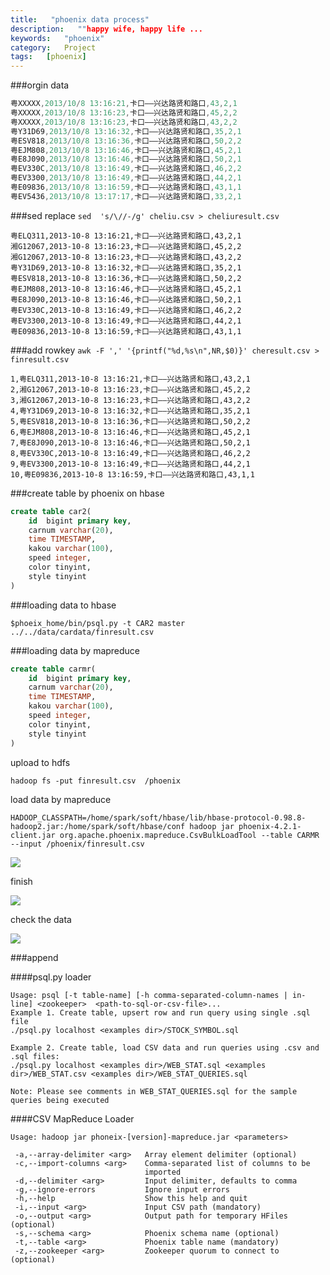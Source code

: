 ```yaml
---
title:   "phoenix data process"
description:   ""happy wife, happy life ...
keywords:   "phoenix"
category:   Project
tags:   [phoenix] 
---
```





###orgin data

```java
粤XXXXX,2013/10/8 13:16:21,卡口——兴达路贤和路口,43,2,1
粤XXXXX,2013/10/8 13:16:23,卡口——兴达路贤和路口,45,2,2
粤XXXXX,2013/10/8 13:16:23,卡口——兴达路贤和路口,43,2,2
粤Y31D69,2013/10/8 13:16:32,卡口——兴达路贤和路口,35,2,1
粤ESV818,2013/10/8 13:16:36,卡口——兴达路贤和路口,50,2,2
粤EJM808,2013/10/8 13:16:46,卡口——兴达路贤和路口,45,2,1
粤E8J090,2013/10/8 13:16:46,卡口——兴达路贤和路口,50,2,1
粤EV330C,2013/10/8 13:16:49,卡口——兴达路贤和路口,46,2,2
粤EV3300,2013/10/8 13:16:49,卡口——兴达路贤和路口,44,2,1
粤E09836,2013/10/8 13:16:59,卡口——兴达路贤和路口,43,1,1
粤EV5436,2013/10/8 13:17:17,卡口——兴达路贤和路口,33,2,1
```


###sed replace
`sed  's/\//-/g' cheliu.csv > cheliuresult.csv`
```
粤ELQ311,2013-10-8 13:16:21,卡口——兴达路贤和路口,43,2,1
湘G12067,2013-10-8 13:16:23,卡口——兴达路贤和路口,45,2,2
湘G12067,2013-10-8 13:16:23,卡口——兴达路贤和路口,43,2,2
粤Y31D69,2013-10-8 13:16:32,卡口——兴达路贤和路口,35,2,1
粤ESV818,2013-10-8 13:16:36,卡口——兴达路贤和路口,50,2,2
粤EJM808,2013-10-8 13:16:46,卡口——兴达路贤和路口,45,2,1
粤E8J090,2013-10-8 13:16:46,卡口——兴达路贤和路口,50,2,1
粤EV330C,2013-10-8 13:16:49,卡口——兴达路贤和路口,46,2,2
粤EV3300,2013-10-8 13:16:49,卡口——兴达路贤和路口,44,2,1
粤E09836,2013-10-8 13:16:59,卡口——兴达路贤和路口,43,1,1
```

###add rowkey
`awk -F ',' '{printf("%d,%s\n",NR,$0)}' cheresult.csv > finresult.csv`

```
1,粤ELQ311,2013-10-8 13:16:21,卡口——兴达路贤和路口,43,2,1
2,湘G12067,2013-10-8 13:16:23,卡口——兴达路贤和路口,45,2,2
3,湘G12067,2013-10-8 13:16:23,卡口——兴达路贤和路口,43,2,2
4,粤Y31D69,2013-10-8 13:16:32,卡口——兴达路贤和路口,35,2,1
5,粤ESV818,2013-10-8 13:16:36,卡口——兴达路贤和路口,50,2,2
6,粤EJM808,2013-10-8 13:16:46,卡口——兴达路贤和路口,45,2,1
7,粤E8J090,2013-10-8 13:16:46,卡口——兴达路贤和路口,50,2,1
8,粤EV330C,2013-10-8 13:16:49,卡口——兴达路贤和路口,46,2,2
9,粤EV3300,2013-10-8 13:16:49,卡口——兴达路贤和路口,44,2,1
10,粤E09836,2013-10-8 13:16:59,卡口——兴达路贤和路口,43,1,1

```
###create table by phoenix on hbase

```sql
create table car2(
    id  bigint primary key,
    carnum varchar(20),
    time TIMESTAMP,
    kakou varchar(100),
    speed integer,
    color tinyint,
    style tinyint
)
```

###loading data to hbase

`$phoeix_home/bin/psql.py -t CAR2 master ../../data/cardata/finresult.csv`

###loading data by mapreduce 

```sql
create table carmr(
    id  bigint primary key,
    carnum varchar(20),
    time TIMESTAMP,
    kakou varchar(100),
    speed integer,
    color tinyint,
    style tinyint
)
```
upload to hdfs
```
hadoop fs -put finresult.csv  /phoenix
```
load data by mapreduce
```
HADOOP_CLASSPATH=/home/spark/soft/hbase/lib/hbase-protocol-0.98.8-hadoop2.jar:/home/spark/soft/hbase/conf hadoop jar phoenix-4.2.1-client.jar org.apache.phoenix.mapreduce.CsvBulkLoadTool --table CARMR --input /phoenix/finresult.csv 
```

![](http://needpp.qiniudn.com/2015/01/06/3149765e-954e-11e4-a385-f23c9156bf7b.png)

finish

![](http://needpp.qiniudn.com/2015/01/06/3235e70a-954e-11e4-a385-f23c9156bf7b.png)

check the data

![](http://needpp.qiniudn.com/2015/01/06/2e9a5194-954e-11e4-a385-f23c9156bf7b.png)

###append

####psql.py loader

```
Usage: psql [-t table-name] [-h comma-separated-column-names | in-line] <zookeeper>  <path-to-sql-or-csv-file>...
Example 1. Create table, upsert row and run query using single .sql file
./psql.py localhost <examples dir>/STOCK_SYMBOL.sql

Example 2. Create table, load CSV data and run queries using .csv and .sql files:
./psql.py localhost <examples dir>/WEB_STAT.sql <examples dir>/WEB_STAT.csv <examples dir>/WEB_STAT_QUERIES.sql

Note: Please see comments in WEB_STAT_QUERIES.sql for the sample queries being executed
```



####CSV MapReduce Loader
```
Usage: hadoop jar phoneix-[version]-mapreduce.jar <parameters>

 -a,--array-delimiter <arg>   Array element delimiter (optional)
 -c,--import-columns <arg>    Comma-separated list of columns to be
                              imported
 -d,--delimiter <arg>         Input delimiter, defaults to comma
 -g,--ignore-errors           Ignore input errors
 -h,--help                    Show this help and quit
 -i,--input <arg>             Input CSV path (mandatory)
 -o,--output <arg>            Output path for temporary HFiles (optional)
 -s,--schema <arg>            Phoenix schema name (optional)
 -t,--table <arg>             Phoenix table name (mandatory)
 -z,--zookeeper <arg>         Zookeeper quorum to connect to (optional)
```
